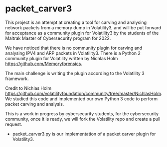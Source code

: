 # packet_carver3

This project is an attempt at creating a tool for carving and analysing network packets from a memory dump in Volatility3, and will be put forward for acceptance as a community plugin for Volatility3 by the students of the Maltrak Master of Cybersecurity program for 2022.

We have noticed that there is no community plugin for carving and analysing IPV4 and ARP packets in  Volatility3. There is a Python 2 community plugin for Volatility written by Nichlas Holm https://github.com/Memoryforensics.

The main challenge is writing the plugin according to the Volatility 3 framework.

Credit to Nichlas Holm https://github.com/volatilityfoundation/community/tree/master/NichlasHolm. We studied this code and implemented our own Python 3 code to
perform packet carving and analysis.

This is a work in progress by cybersecurity students, for the cybersecurity community, once it is ready, we will fork the Volatility repo and create a pull request.


* packet_carver3.py is our implementation of a packet carver plugin for Volatility3.
